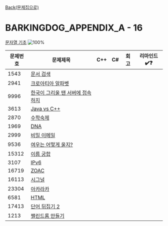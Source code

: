 [Back(문제집으로)](/Workbook/README.md)

# BARKINGDOG_APPENDIX_A - 16

[문자열 기초](https://github.com/encrypted-def/basic-algo-lecture/blob/master/workbook/Appendix%20A.md)
![100%](https://progress-bar.xyz/0/?scale=16&title=progress&width=500&color=babaca&suffix=/16)

| 문제번호 | 문제제목                                                | C++ | C#  | 회고 | 리마인드✔️❓ |
| -------- | ------------------------------------------------------- | --- | --- | ---- | ------------ |
| 1543     | [문서 검색](https://boj.kr/1543)                        |     |     |      |              |
| 2941     | [크로아티아 알파벳](https://boj.kr/2941)                |     |     |      |              |
| 9996     | [한국이 그리울 땐 서버에 접속하지](https://boj.kr/9996) |     |     |      |              |
| 3613     | [Java vs C++](https://boj.kr/3613)                      |     |     |      |              |
| 2870     | [수학숙제](https://boj.kr/2870)                         |     |     |      |              |
| 1969     | [DNA](https://boj.kr/1969)                              |     |     |      |              |
| 2999     | [비밀 이메일](https://boj.kr/2999)                      |     |     |      |              |
| 9536     | [여우는 어떻게 울지?](https://boj.kr/9536)              |     |     |      |              |
| 15312    | [이름 궁합](https://boj.kr/15312)                       |     |     |      |              |
| 3107     | [IPv6](https://boj.kr/3107)                             |     |     |      |              |
| 16719    | [ZOAC](https://boj.kr/16719)                            |     |     |      |              |
| 16113    | [시그널](https://boj.kr/16113)                          |     |     |      |              |
| 23304    | [아카라카](https://boj.kr/23304)                        |     |     |      |              |
| 6581     | [HTML](https://boj.kr/6581)                             |     |     |      |              |
| 17413    | [단어 뒤집기 2](https://boj.kr/17413)                   |     |     |      |              |
| 1213     | [팰린드롬 만들기](https://boj.kr/1213)                  |     |     |      |              |
